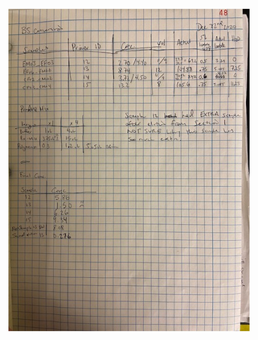 
![](https://github.com/epigeneticstoocean/2018OAExp_larvae/blob/master/figures/pg48_2020Dec22_L18LibPrep_BSConversion_pt2.jpg)
